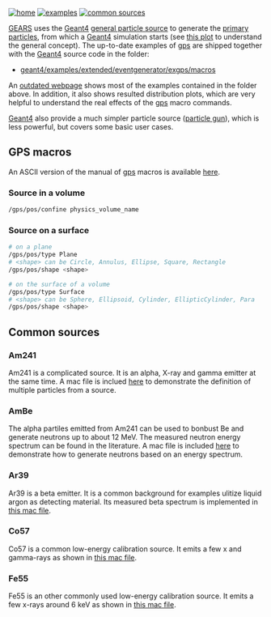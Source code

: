 [![home](https://img.shields.io/badge/gears-home-blue?style=flat)](../..)
[![examples](https://img.shields.io/badge/gears-examples-green?style=flat)](..)
[![common sources](https://img.shields.io/badge/common-sources-red?style=flat)](#common-sources)

[GEARS][] uses the [Geant4][] [general particle source][gps] to generate the [primary particles][], from which a [Geant4][] simulation starts (see [this plot](../output#step-point) to understand the general concept). The up-to-date examples of [gps][] are shipped together with the [Geant4][] source code in the folder:

- [geant4/examples/extended/eventgenerator/exgps/macros]({{site.g4git}}/../examples/extended/eventgenerator/exgps/macros)

An [outdated webpage](http://hurel.hanyang.ac.kr/Geant4/Geant4_GPS/reat.space.qinetiq.com/gps/examples/examples.html) shows most of the examples contained in the folder above. In addition, it also shows resulted distribution plots, which are very helpful to understand the real effects of the [gps][] macro commands.

[Geant4][] also provide a much simpler particle source ([particle gun]({{site.g4doc}}/Control/AllResources/Control/UIcommands/_gun_.html)), which is less powerful, but covers some basic user cases.

[GEARS]: http://physino.xyz/gears
[Geant4]: http://geant4.cern.ch
[gps]:{{site.g4doc}}/GettingStarted/generalParticleSource.html
[primary particles]: {{site.g4doc}}/Fundamentals/eventGenerator.html

## GPS macros

An ASCII version of the manual of [gps][] macros is available [here]({{site.xyz}}/examples/sources/gps.txt).

### Source in a volume

```sh
/gps/pos/confine physics_volume_name
```

### Source on a surface

```sh
# on a plane
/gps/pos/type Plane
# <shape> can be Circle, Annulus, Ellipse, Square, Rectangle
/gps/pos/shape <shape>

# on the surface of a volume
/gps/pos/type Surface
# <shape> can be Sphere, Ellipsoid, Cylinder, EllipticCylinder, Para
/gps/pos/shape <shape>
```

## Common sources

### Am241

Am241 is a complicated source. It is an alpha, X-ray and gamma emitter at the same time. A mac file is inclued [here]({{site.file}}/examples/sources/Am241.mac) to demonstrate the definition of multiple particles from a source.

### AmBe

The alpha partiles emitted from Am241 can be used to bonbust Be and generate neutrons up to about 12 MeV. The measured neutron energy spectrum can be found in the literature. A mac file is included [here]({{site.file}}/examples/sources/AmBe/AmBe.mac) to demonstrate how to generate neutrons based on an energy spectrum.

### Ar39

Ar39 is a beta emitter. It is a common background for examples ulitize liquid argon as detecting material. Its measured beta spectrum is implemented in [this mac file]({{site.file}}/examples/sources/Ar39.mac).

### Co57

Co57 is a common low-energy calibration source. It emits a few x and gamma-rays as shown in [this mac file]({{site.file}}/examples/sources/Co57.mac).

### Fe55

Fe55 is an other commonly used low-energy calibration source. It emits a few x-rays around 6 keV as shown in [this mac file]({{site.file}}/examples/sources/Fe55.mac).
